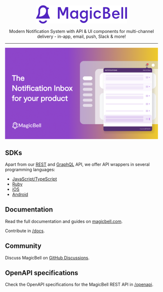 <p align="center">
  <a href="https://magicbell.com">
    <picture>
      <source media="(prefers-color-scheme: dark)" srcset="./logo-light.svg">
      <source media="(prefers-color-scheme: light)" srcset="./logo-dark.svg">
      <img alt="MagicBell" src="./logo-dark.svg" width="300" height="60" style="max-width: 100%;">
    </picture>
  </a>
</p>

<p align="center">
  Modern Notification System with API & UI components for multi-channel delivery - in-app, email, push, Slack & more!
</p>

---

<p align="center">
  <a href="https://magicbell.com">
    <img alt="MagicBell Notification Inbox" src="./screenshot.png" width="620">
  </a>
</p>

## SDKs

Apart from our [REST](https://www.magicbell.com/docs/rest-api/overview) and [GraphQL](https://www.magicbell.com/docs/graphql-api/overview) API, we offer API wrappers in several programming languages:

- [JavaScript/TypeScript](https://github.com/magicbell-io/magicbell-js)
- [Ruby](https://github.com/magicbell-io/magicbell-ruby)
- [iOS](https://github.com/magicbell-io/magicbell-swift)
- [Android](https://github.com/magicbell-io/magicbell-android)

## Documentation

Read the full documentation and guides on [magicbell.com](https://magicbell.com/).

Contribute in [/docs](./docs).

## Community

Discuss MagicBell on [GitHub Discussions](https://github.com/magicbell-io/public/discussions).

##  OpenAPI specifications

Check the OpenAPI specifications for the MagicBell REST API in [/openapi](./openapi).
